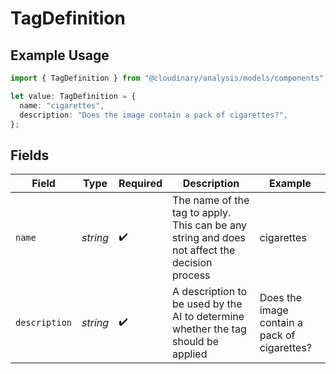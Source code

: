 # TagDefinition

## Example Usage

```typescript
import { TagDefinition } from "@cloudinary/analysis/models/components";

let value: TagDefinition = {
  name: "cigarettes",
  description: "Does the image contain a pack of cigarettes?",
};
```

## Fields

| Field                                                                                         | Type                                                                                          | Required                                                                                      | Description                                                                                   | Example                                                                                       |
| --------------------------------------------------------------------------------------------- | --------------------------------------------------------------------------------------------- | --------------------------------------------------------------------------------------------- | --------------------------------------------------------------------------------------------- | --------------------------------------------------------------------------------------------- |
| `name`                                                                                        | *string*                                                                                      | :heavy_check_mark:                                                                            | The name of the tag to apply. This can be any string and does not affect the decision process | cigarettes                                                                                    |
| `description`                                                                                 | *string*                                                                                      | :heavy_check_mark:                                                                            | A description to be used by the AI to determine whether the tag should be applied             | Does the image contain a pack of cigarettes?                                                  |